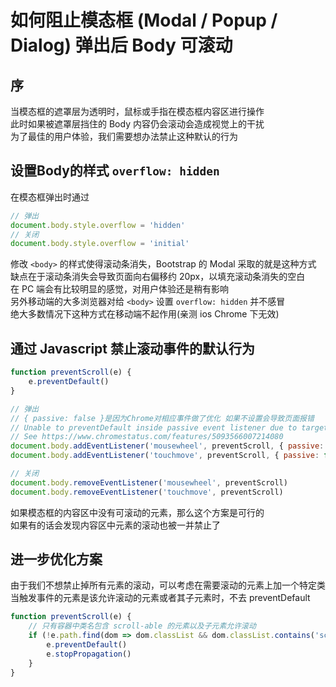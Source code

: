 # 如何阻止模态框 (Modal / Popup / Dialog) 弹出后 Body 可滚动

## 序

当模态框的遮罩层为透明时，鼠标或手指在模态框内容区进行操作  
此时如果被遮罩层挡住的 Body 内容仍会滚动会造成视觉上的干扰  
为了最佳的用户体验，我们需要想办法禁止这种默认的行为

## 设置Body的样式 `overflow: hidden`
在模态框弹出时通过
```js
// 弹出
document.body.style.overflow = 'hidden'
// 关闭
document.body.style.overflow = 'initial'
```
修改 `<body>` 的样式使得滚动条消失，Bootstrap 的 Modal 采取的就是这种方式  
缺点在于滚动条消失会导致页面向右偏移约 20px，以填充滚动条消失的空白  
在 PC 端会有比较明显的感觉，对用户体验还是稍有影响  
另外移动端的大多浏览器对给 `<body>` 设置 `overflow: hidden` 并不感冒  
绝大多数情况下这种方式在移动端不起作用(亲测 ios Chrome 下无效)

## 通过 Javascript 禁止滚动事件的默认行为
```js
function preventScroll(e) {
	e.preventDefault()
}

// 弹出
// { passive: false }是因为Chrome对相应事件做了优化 如果不设置会导致页面报错
// Unable to preventDefault inside passive event listener due to target being treated as passive. 
// See https://www.chromestatus.com/features/5093566007214080
document.body.addEventListener('mousewheel', preventScroll, { passive: false })
document.body.addEventListener('touchmove', preventScroll, { passive: false })

// 关闭
document.body.removeEventListener('mousewheel', preventScroll)
document.body.removeEventListener('touchmove', preventScroll)
```
如果模态框的内容区中没有可滚动的元素，那么这个方案是可行的  
如果有的话会发现内容区中元素的滚动也被一并禁止了

## 进一步优化方案
由于我们不想禁止掉所有元素的滚动，可以考虑在需要滚动的元素上加一个特定类  
当触发事件的元素是该允许滚动的元素或者其子元素时，不去 preventDefault
```js
function preventScroll(e) {
	// 只有容器中类名包含 scroll-able 的元素以及子元素允许滚动
	if (!e.path.find(dom => dom.classList && dom.classList.contains('scroll-able'))) {
		e.preventDefault()
		e.stopPropagation()
	}
}
```
